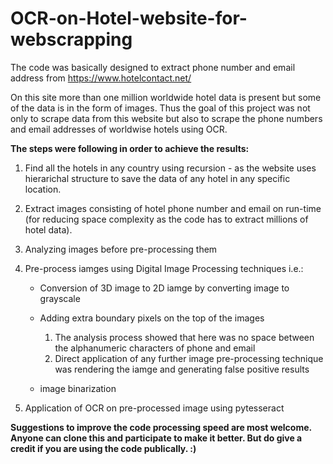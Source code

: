 # OCR-on-Hotel-website-for-webscrapping

The code was basically designed to extract phone number and email address from https://www.hotelcontact.net/

On this site more than one million worldwide hotel data is present but some of the data is in the form of images. Thus the goal of this project was not only to scrape data from this website but also to scrape the phone numbers and email addresses of worldwise hotels using OCR.

**The steps were following in order to achieve the results:**

1. Find all the hotels in any country using recursion - as the website uses hierarichal structure to save the data of any hotel in any specific location. 
2. Extract images consisting of hotel phone number and email on run-time (for reducing space complexity as the code has to extract millions of hotel data).
3. Analyzing images before pre-processing them
4. Pre-process iamges using Digital Image Processing techniques i.e.:

    - Conversion of 3D image to 2D iamge by converting image to grayscale
    - Adding extra boundary pixels on the top of the images 
    
        1. The analysis process showed that here was no space between the alphanumeric characters of phone and email 
        2. Direct application of any further image pre-processing technique was rendering the iamge and generating false positive results
        
    - image binarization
5. Application of OCR on pre-processed image using pytesseract

**Suggestions to improve the code processing speed are most welcome. Anyone can clone this and participate to make it better. But do give a credit if you are using the code publically. :)**
